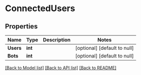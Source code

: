 # ConnectedUsers

## Properties
Name | Type | Description | Notes
------------ | ------------- | ------------- | -------------
**Users** | **int** |  | [optional] [default to null]
**Bots** | **int** |  | [optional] [default to null]

[[Back to Model list]](../README.md#documentation-for-models) [[Back to API list]](../README.md#documentation-for-api-endpoints) [[Back to README]](../README.md)


